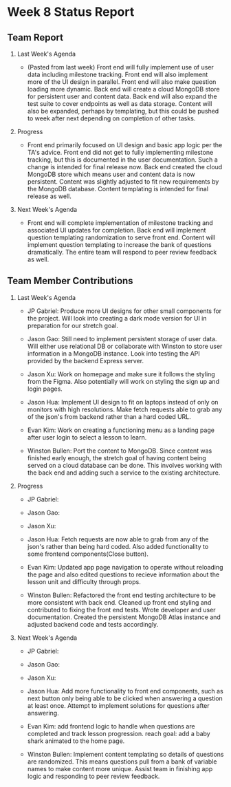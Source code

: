 # Week 8 Status Report

## Team Report

1. Last Week's Agenda

    - (Pasted from last week) Front end will fully implement use of user data including milestone tracking. Front end will also implement more of the UI design in parallel. Front end will also make question loading more dynamic. Back end will create a cloud MongoDB store for persistent user and content data. Back end will also expand the test suite to cover endpoints as well as data storage. Content will also be expanded, perhaps by templating, but this could be pushed to week after next depending on completion of other tasks.

2. Progress

    - Front end primarily focused on UI design and basic app logic per the TA's advice. Front end did not get to fully implementing milestone tracking, but this is documented in the user documentation. Such a change is intended for final release now. Back end created the cloud MongoDB store which means user and content data is now persistent. Content was slightly adjusted to fit new requirements by the MongoDB database. Content templating is intended for final release as well.


3. Next Week's Agenda

    - Front end will complete implementation of milestone tracking and associated UI updates for completion. Back end will implement question templating randomization to serve front end. Content will implement question templating to increase the bank of questions dramatically. The entire team will respond to peer review feedback as well.

## Team Member Contributions

1. Last Week's Agenda

    - JP Gabriel: Produce more UI designs for other small components for the project. Will look into creating a dark mode version for UI in preparation for our stretch goal.

    - Jason Gao: Still need to implement persistent storage of user data. Will either use relational DB or collaborate with Winston to store user information in a MongoDB instance. Look into testing the API provided by the backend Express server.

    - Jason Xu: Work on homepage and make sure it follows the styling from the Figma. Also potentially will work on styling the sign up and login pages.

    - Jason Hua: Implement UI design to fit on laptops instead of only on monitors with high resolutions. Make fetch requests able to grab any of the json's from backend rather than a hard coded URL. 

    - Evan Kim: Work on creating a functioning menu as a landing page after user login to select a lesson to learn.

    - Winston Bullen: Port the content to MongoDB. Since content was finished early enough, the stretch goal of having content being served on a cloud database can be done. This involves working with the back end and adding such a service to the existing architecture.


2. Progress

    - JP Gabriel: 

    - Jason Gao: 

    - Jason Xu: 

    - Jason Hua: Fetch requests are now able to grab from any of the json's rather than being hard coded. Also added functionality to some frontend components(Close button). 

    - Evan Kim: Updated app page navigation to operate without reloading the page and also edited questions to recieve information about the lesson unit and difficulty through props. 

    - Winston Bullen: Refactored the front end testing architecture to be more consistent with back end. Cleaned up front end styling and contributed to fixing the front end tests. Wrote developer and user documentation. Created the persistent MongoDB Atlas instance and adjusted backend code and tests accordingly.

3. Next Week's Agenda

    - JP Gabriel: 

    - Jason Gao: 

    - Jason Xu: 

    - Jason Hua: Add more functionality to front end components, such as next button only being able to be clicked when answering a question at least once. Attempt to implement solutions for questions after answering.

    - Evan Kim: add frontend logic to handle when questions are completed and track lesson progression. reach goal: add a baby shark animated to the home page.

    - Winston Bullen: Implement content templating so details of questions are randomized. This means questions pull from a bank of variable names to make content more unique. Assist team in finishing app logic and responding to peer review feedback.

